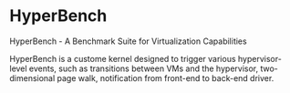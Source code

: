# HyperBench

HyperBench - A Benchmark Suite for Virtualization Capabilities

HyperBench is a custome kernel designed to trigger various hypervisor-level events, such as transitions between VMs and the hypervisor, two-dimensional page walk, notification from front-end to back-end driver.

